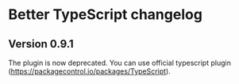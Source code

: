 # Better TypeScript changelog
## Version 0.9.1

The plugin is now deprecated. You can use official typescript plugin (https://packagecontrol.io/packages/TypeScript). 